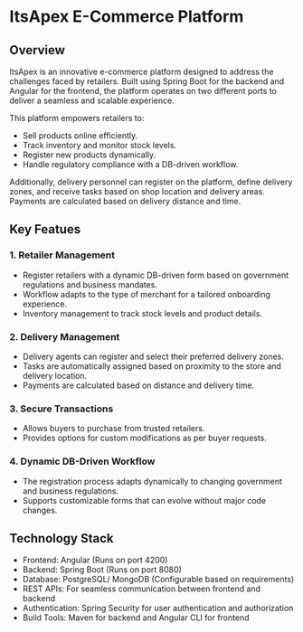 
# ItsApex E-Commerce Platform

## Overview

ItsApex is an innovative e-commerce platform designed to address the challenges faced by retailers. Built using Spring Boot for the backend and Angular for the frontend, the platform operates on two different ports to deliver a seamless and scalable experience.

This platform empowers retailers to:
* Sell products online efficiently.
* Track inventory and monitor stock levels.
* Register new products dynamically.
* Handle regulatory compliance with a DB-driven workflow.

Additionally, delivery personnel can register on the platform, define delivery zones, and receive tasks based on shop location and delivery areas. Payments are calculated based on delivery distance and time.

## Key Featues
### 1. Retailer Management
* Register retailers with a dynamic DB-driven form based on government regulations and business mandates.
* Workflow adapts to the type of merchant for a tailored onboarding experience.
* Inventory management to track stock levels and product details.

### 2. Delivery Management
* Delivery agents can register and select their preferred delivery zones.
* Tasks are automatically assigned based on proximity to the store and delivery location.
* Payments are calculated based on distance and delivery time.

### 3. Secure Transactions
* Allows buyers to purchase from trusted retailers.
* Provides options for custom modifications as per buyer requests.

### 4. Dynamic DB-Driven Workflow
* The registration process adapts dynamically to changing government and business regulations.
* Supports customizable forms that can evolve without major code changes.

## Technology Stack
- Frontend: Angular (Runs on port 4200)
- Backend: Spring Boot (Runs on port 8080)
- Database: PostgreSQL/ MongoDB (Configurable based on requirements)
- REST APIs: For seamless communication between frontend and backend
- Authentication: Spring Security for user authentication and authorization
- Build Tools: Maven for backend and Angular CLI for frontend



